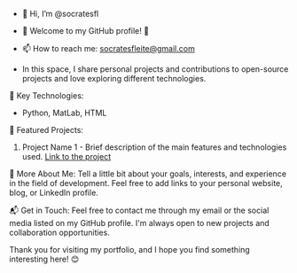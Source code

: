 - 👋 Hi, I’m @socratesfl
- 🚀 Welcome to my GitHub profile! 🚀
- 📫 How to reach me: socratesfleite@gmail.com

- In this space, I share personal projects and contributions to open-source projects and love exploring different technologies.

🔧 Key Technologies:
- Python, MatLab, HTML

📂 Featured Projects:
1. Project Name 1 - Brief description of the main features and technologies used.
   [Link to the project](project-link)

📝 More About Me:
Tell a little bit about your goals, interests, and experience in the field of development. Feel free to add links to your personal website, blog, or LinkedIn profile.

📬 Get in Touch:
Feel free to contact me through my email or the social media listed on my GitHub profile. I'm always open to new projects and collaboration opportunities.

Thank you for visiting my portfolio, and I hope you find something interesting here! 😊
